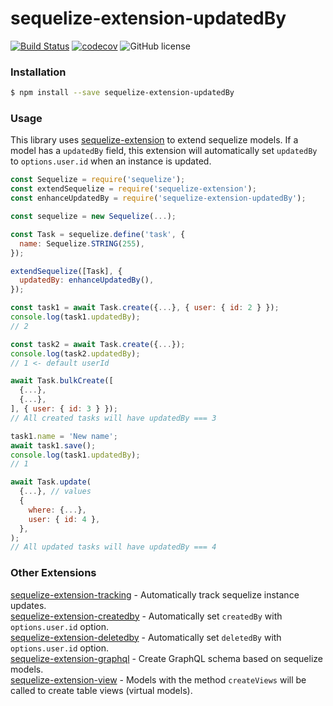 # sequelize-extension-updatedBy

[![Build Status](https://travis-ci.org/gcmarques/sequelize-extension-updatedBy.svg?branch=master)](https://travis-ci.org/gcmarques/sequelize-extension-updatedBy)
[![codecov](https://codecov.io/gh/gcmarques/sequelize-extension-updatedBy/branch/master/graph/badge.svg)](https://codecov.io/gh/gcmarques/sequelize-extension-updatedBy)
![GitHub license](https://img.shields.io/github/license/gcmarques/sequelize-extension-updatedBy.svg)

### Installation
```bash
$ npm install --save sequelize-extension-updatedBy
```

### Usage

This library uses [sequelize-extension](https://www.npmjs.com/package/sequelize-extension) to extend sequelize models. If a model has a `updatedBy` field, this extension will automatically set `updatedBy` to `options.user.id` when an instance is updated.
```javascript
const Sequelize = require('sequelize');
const extendSequelize = require('sequelize-extension');
const enhanceUpdatedBy = require('sequelize-extension-updatedBy');

const sequelize = new Sequelize(...);

const Task = sequelize.define('task', {
  name: Sequelize.STRING(255),
});

extendSequelize([Task], {
  updatedBy: enhanceUpdatedBy(),
});

const task1 = await Task.create({...}, { user: { id: 2 } });
console.log(task1.updatedBy);
// 2

const task2 = await Task.create({...});
console.log(task2.updatedBy);
// 1 <- default userId

await Task.bulkCreate([
  {...},
  {...},
], { user: { id: 3 } });
// All created tasks will have updatedBy === 3

task1.name = 'New name';
await task1.save();
console.log(task1.updatedBy);
// 1

await Task.update(
  {...}, // values
  {
    where: {...},
    user: { id: 4 },
  },
);
// All updated tasks will have updatedBy === 4
```

### Other Extensions
[sequelize-extension-tracking](https://www.npmjs.com/package/sequelize-extension-tracking) - Automatically track sequelize instance updates.\
[sequelize-extension-createdby](https://www.npmjs.com/package/sequelize-extension-createdby) - Automatically set `createdBy` with `options.user.id` option.\
[sequelize-extension-deletedby](https://www.npmjs.com/package/sequelize-extension-deletedby) - Automatically set `deletedBy` with `options.user.id` option.\
[sequelize-extension-graphql](https://www.npmjs.com/package/sequelize-extension-graphql) - Create GraphQL schema based on sequelize models.\
[sequelize-extension-view](https://www.npmjs.com/package/sequelize-extension-view) - Models with the method `createViews` will be called to create table views (virtual models).